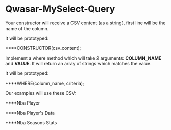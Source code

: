 # Qwasar-MySelect-Query

Your constructor will receive a CSV content (as a string), first line will be the name of the column.

It will be prototyped:


****CONSTRUCTOR(csv_content);


Implement a where method which will take 2 arguments: ****COLUMN_NAME**** and ****VALUE****.
It will return an array of strings which matches the value.


It will be prototyped:

****WHERE(column_name, criteria);


Our examples will use these CSV:

****Nba Player

****Nba Player's Data

****Nba Seasons Stats

